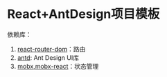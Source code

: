 # React+AntDesign项目模板

依赖库：

1. [react-router-dom](https://reactrouter.com/en/6.21.1/start/tutorial)：路由
2. [antd](https://ant-design.antgroup.com/): Ant Design UI库
3. [mobx,mobx-react](https://cn.mobx.js.org)：状态管理
